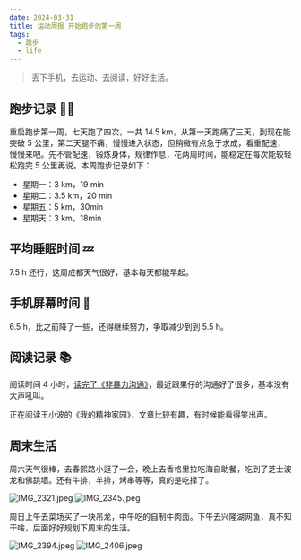 ```yaml
---
date: 2024-03-31
title: 运动周报_开始跑步的第一周
tags:
  - 跑步
  - life
---
```

> 丢下手机，去运动、去阅读，好好生活。

## 跑步记录 🏃‍♂️

重启跑步第一周，七天跑了四次，一共 14.5 km，从第一天跑痛了三天，到现在能突破 5 公里，第二天腿不痛，慢慢进入状态，但稍微有点急于求成，看重配速，慢慢来吧。先不管配速，锻炼身体，规律作息，花两周时间，能稳定在每次能较轻松跑完 5 公里再说。本周跑步记录如下：

- 星期一：3 km，19 min
- 星期二：3.5 km，20 min
- 星期五：5 km，30min
- 星期天：3 km，18min

## 平均睡眠时间 💤

7.5 h 还行，这周成都天气很好，基本每天都能早起。

## 手机屏幕时间 📱

6.5 h，比之前降了一些，还得继续努力，争取减少到到 5.5 h。

## 阅读记录 📚

阅读时间 4 小时，[读完了《非暴力沟通》](https://yaofun.top/posts/2024/03/%E8%AF%BB%E9%9D%9E%E6%9A%B4%E5%8A%9B%E6%B2%9F%E9%80%9A/)，最近跟果仔的沟通好了很多，基本没有大声吼叫。

正在阅读王小波的《我的精神家园》，文章比较有趣，有时候能看得笑出声。

## 周末生活

周六天气很棒，去春熙路小逛了一会，晚上去香格里拉吃海自助餐，吃到了芝士波龙和佛跳墙。还有牛排，羊排，烤串等等，真的是吃撑了。

![IMG_2321.jpeg](https://cdn.jsdelivr.net/gh/goby-ao/picgo@main/img/IMG_2321.jpeg)
![IMG_2345.jpeg](https://cdn.jsdelivr.net/gh/goby-ao/picgo@main/img/IMG_2345.jpeg)

周日上午去菜场买了一块吊龙，中午吃的自制牛肉面。下午去兴隆湖网鱼，真不知干啥，后面好好规划下周末的生活。

![IMG_2394.jpeg](https://cdn.jsdelivr.net/gh/goby-ao/picgo@main/img/IMG_2394.jpeg)
![IMG_2406.jpeg](https://cdn.jsdelivr.net/gh/goby-ao/picgo@main/img/IMG_2406.jpeg)
